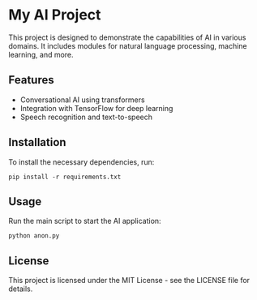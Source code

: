 # My AI Project

This project is designed to demonstrate the capabilities of AI in various domains. It includes modules for natural language processing, machine learning, and more.

## Features
- Conversational AI using transformers
- Integration with TensorFlow for deep learning
- Speech recognition and text-to-speech

## Installation
To install the necessary dependencies, run:
```
pip install -r requirements.txt
```

## Usage
Run the main script to start the AI application:
```
python anon.py
```

## License
This project is licensed under the MIT License - see the LICENSE file for details.
